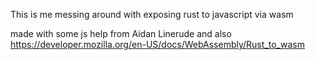 This is me messing around with exposing rust to javascript via wasm

made with some js help from Aidan Linerude and also https://developer.mozilla.org/en-US/docs/WebAssembly/Rust_to_wasm